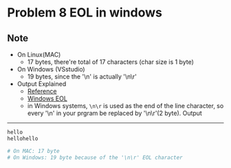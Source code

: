 Problem 8 EOL in windows
===

Note
---
- On Linux(MAC)
    - 17 bytes, there're total of 17 characters (char size is 1 byte) 
- On Windows (VSstudio)
    - 19 bytes, since the '\n' is actually '\n\r'
- Output Explained
    - [Reference](https://unix.stackexchange.com/questions/608267/is-a-text-file-bigger-on-windows-than-on-linux-because-of-carriage-return)
    - [Windows EOL](https://www.loginradius.com/blog/async/eol-end-of-line-or-newline-characters/)
    - in Windows systems, `\n\r` is used as the end of the line character, so every '\n' in your prgram be replaced by '\n\r'(2 byte). 
Output
---
```sh
hello
hellohello

# On MAC: 17 byte
# On Windows: 19 byte because of the '\n\r' EOL character
```